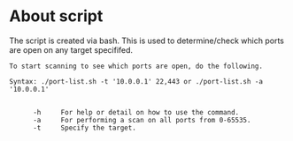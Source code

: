 # About script
The script is created via bash. This is used to determine/check which ports are open on any target specififed.

```
To start scanning to see which ports are open, do the following.

Syntax: ./port-list.sh -t '10.0.0.1' 22,443 or ./port-list.sh -a '10.0.0.1'


      -h     For help or detail on how to use the command.
      -a     For performing a scan on all ports from 0-65535.
      -t     Specify the target.
```